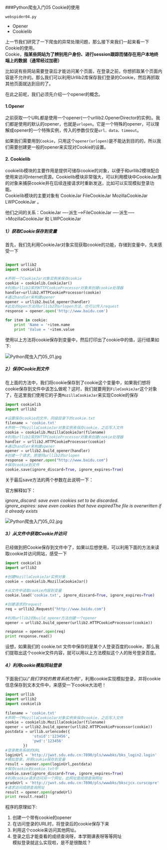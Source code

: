 ###Python爬虫入门05 Cookie的使用

`webspider04.py`

* Opener
* Cookielib

上一节我们研究了一下爬虫的异常处理问题，那么接下来我们一起来看一下Cookie的使用。    
Cookie，**指某些网站为了辨别用户身份、进行session跟踪而储存在用户本地终端上的数据（通常经过加密）**     

比如说有些网站需要登录后才能访问某个页面，在登录之前，你想抓取某个页面内容是不允许的。那么我们可以利用Urllib2库保存我们登录的Cookie，然后再抓取其他页面就达到目的了。   

在此之前呢，我们必须先介绍一个opener的概念。

#### 1.Opener

之前获取一个URL都是使用一个opener(一个urllib2.OpenerDirector的实例)。我们都是使用的默认的opener，也就是`urlopen`。它是一个特殊的opener，可以理解成opener的一个特殊实例，传入的参数仅仅是`url，data，timeout`。

如果我们需要用到`Cookie`，只用这个`opener(urlopen)`是不能达到目的的，所以我们需要创建更一般的opener来实现对Cookie的设置。

#### 2. Cookielib

cookielib模块的主要作用是提供可储存cookie的对象，以便于和urllib2模块配合使用来访问Internet资源。Cookielib模块非常强大，可以利用模块中CookieJar类的对象来捕获cookie并在后续连接请求时重新发送，比如可以实现模拟登录功能。     
Cookielib模块的主要对象有 CookieJar FileCookieJar MozillaCookieJar LWPCookieJar 。     

他们之间的关系：CookieJar —-派生—->FileCookieJar —-派生—–>MozillaCookieJar 和 LWPCookieJar

##### 1）获取Cookie保存到变量

首先，我们先利用CookieJar对象实现获取cookie的功能，存储到变量中，先来感受一下

```python

import urllib2
import cookielib

#声明一个CookieJar对象实例来保存cookie
cookie = cookielib.CookieJar()
#利用urllib2库的HTTPCookieProcessor对象来创建cookie处理器
handler=urllib2.HTTPCookieProcessor(cookie)
#通过handler来构建opener
opener = urllib2.build_opener(handler)
#此处的open方法同urllib2的urlopen方法，也可以传入request
response = opener.open('http://www.baidu.com')

for item in cookie:
    print 'Name = '+item.name
    print 'Value = '+item.value

```

使用以上方法将cookie保存到变量中，然后打印出了cookie中的值，运行结果如下:

![Python爬虫入门05_01.jpg](http://7xifyp.com1.z0.glb.clouddn.com/Python爬虫入门05_01.jpg)

##### 2）保存Cookie到文件

在上面的方法中，我们将cookie保存到了cookie这个变量中，如果我们想将cookie保存到文件中该怎么做呢？这时，我们就要用到`FileCookieJar`这个对象了，在这里我们使用它的子类`MozillaCookieJar`来实现Cookie的保存

```python
import cookielib
import urllib2
 
#设置保存cookie的文件，同级目录下的cookie.txt
filename = 'cookie.txt'
#声明一个MozillaCookieJar对象实例来保存cookie，之后写入文件
cookie = cookielib.MozillaCookieJar(filename)
#利用urllib2库的HTTPCookieProcessor对象来创建cookie处理器
handler = urllib2.HTTPCookieProcessor(cookie)
#通过handler来构建opener
opener = urllib2.build_opener(handler)
#创建一个请求，原理同urllib2的urlopen
response = opener.open("http://www.baidu.com")
#保存cookie到文件
cookie.save(ignore_discard=True, ignore_expires=True)
```

关于最后save方法的两个参数在此说明一下：

官方解释如下：

*ignore_discard: save even cookies set to be discarded.*     
*ignore_expires: save even cookies that have expiredThe file is overwritten if it already exists*

![Python爬虫入门05_02.jpg](http://7xifyp.com1.z0.glb.clouddn.com/Python爬虫入门05_02.jpg)

##### 3）从文件中获取Cookie并访问

已经做到把Cookie保存到文件中了，如果以后想使用，可以利用下面的方法来读取cookie并访问网站，感受一下

```python
import cookielib
import urllib2
 
#创建MozillaCookieJar实例对象
cookie = cookielib.MozillaCookieJar()

#从文件中读取cookie内容到变量
cookie.load('cookie.txt', ignore_discard=True, ignore_expires=True)

#创建请求的request
req = urllib2.Request("http://www.baidu.com")

#利用urllib2的build_opener方法创建一个opener
opener = urllib2.build_opener(urllib2.HTTPCookieProcessor(cookie))

response = opener.open(req)
print response.read()
```

设想，如果我们的 cookie.txt 文件中保存的是某个人登录百度的cookie，那么我们提取出这个cookie文件内容，就可以用以上方法模拟这个人的账号登录百度。


##### 4）利用cookie模拟网站登录

下面我们以/'*我们学校的教育系统为例*/'，利用cookie实现模拟登录，并将cookie信息保存到文本文件中，来感受一下cookie大法吧！

```python
import urllib
import urllib2
import cookielib
 
filename = 'cookie.txt'
#声明一个MozillaCookieJar对象实例来保存cookie，之后写入文件
cookie = cookielib.MozillaCookieJar(filename)
opener = urllib2.build_opener(urllib2.HTTPCookieProcessor(cookie))
postdata = urllib.urlencode({
            'stuid':'123456',
            'pwd':'123456'
        })
#登录教务系统的URL
loginUrl = 'http://jwxt.sdu.edu.cn:7890/pls/wwwbks/bks_login2.login'
#模拟登录，并把cookie保存到变量
result = opener.open(loginUrl,postdata)
#保存cookie到cookie.txt中
cookie.save(ignore_discard=True, ignore_expires=True)
#利用cookie请求访问另一个网址，此网址是成绩查询网址
gradeUrl = 'http://jwxt.sdu.edu.cn:7890/pls/wwwbks/bkscjcx.curscopre'
#请求访问成绩查询网址
result = opener.open(gradeUrl)
print result.read()
```

程序的原理如下:      
1. 创建一个带有cookie的opener          
2. 在访问登录的URL时，将登录后的cookie保存下来       
3. 利用这个cookie来访问其他网址。      
4. 登录之后才能查看的成绩查询呀，本学期课表呀等等网址     
模拟登录就这么实现啦，是不是很酷炫？          



